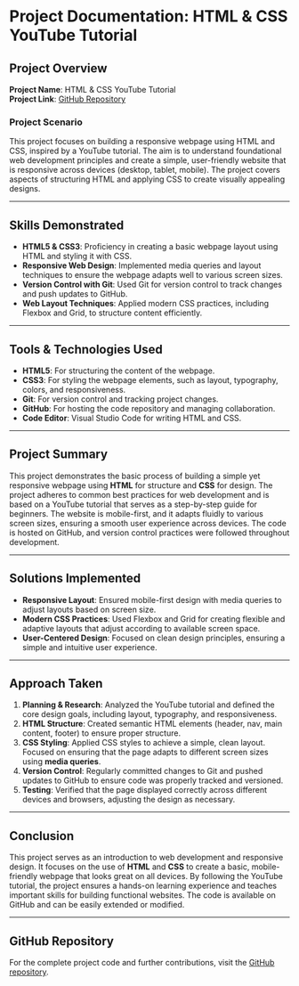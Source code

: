 # Project Documentation: HTML & CSS YouTube Tutorial

## Project Overview
**Project Name**: HTML & CSS YouTube Tutorial  
**Project Link**: [GitHub Repository](https://github.com/Simo186/HTML-CSS---YouTube-Tutorial.git)

### Project Scenario
This project focuses on building a responsive webpage using HTML and CSS, inspired by a YouTube tutorial. The aim is to understand foundational web development principles and create a simple, user-friendly website that is responsive across devices (desktop, tablet, mobile). The project covers aspects of structuring HTML and applying CSS to create visually appealing designs.

---

## Skills Demonstrated
- **HTML5 & CSS3**: Proficiency in creating a basic webpage layout using HTML and styling it with CSS.
- **Responsive Web Design**: Implemented media queries and layout techniques to ensure the webpage adapts well to various screen sizes.
- **Version Control with Git**: Used Git for version control to track changes and push updates to GitHub.
- **Web Layout Techniques**: Applied modern CSS practices, including Flexbox and Grid, to structure content efficiently.

---

## Tools & Technologies Used
- **HTML5**: For structuring the content of the webpage.
- **CSS3**: For styling the webpage elements, such as layout, typography, colors, and responsiveness.
- **Git**: For version control and tracking project changes.
- **GitHub**: For hosting the code repository and managing collaboration.
- **Code Editor**: Visual Studio Code for writing HTML and CSS.

---

## Project Summary
This project demonstrates the basic process of building a simple yet responsive webpage using **HTML** for structure and **CSS** for design. The project adheres to common best practices for web development and is based on a YouTube tutorial that serves as a step-by-step guide for beginners. The website is mobile-first, and it adapts fluidly to various screen sizes, ensuring a smooth user experience across devices. The code is hosted on GitHub, and version control practices were followed throughout development.

---

## Solutions Implemented
- **Responsive Layout**: Ensured mobile-first design with media queries to adjust layouts based on screen size.
- **Modern CSS Practices**: Used Flexbox and Grid for creating flexible and adaptive layouts that adjust according to available screen space.
- **User-Centered Design**: Focused on clean design principles, ensuring a simple and intuitive user experience.

---

## Approach Taken
1. **Planning & Research**: Analyzed the YouTube tutorial and defined the core design goals, including layout, typography, and responsiveness.
2. **HTML Structure**: Created semantic HTML elements (header, nav, main content, footer) to ensure proper structure.
3. **CSS Styling**: Applied CSS styles to achieve a simple, clean layout. Focused on ensuring that the page adapts to different screen sizes using **media queries**.
4. **Version Control**: Regularly committed changes to Git and pushed updates to GitHub to ensure code was properly tracked and versioned.
5. **Testing**: Verified that the page displayed correctly across different devices and browsers, adjusting the design as necessary.

---

## Conclusion
This project serves as an introduction to web development and responsive design. It focuses on the use of **HTML** and **CSS** to create a basic, mobile-friendly webpage that looks great on all devices. By following the YouTube tutorial, the project ensures a hands-on learning experience and teaches important skills for building functional websites. The code is available on GitHub and can be easily extended or modified.

---

## GitHub Repository
For the complete project code and further contributions, visit the [GitHub repository](https://github.com/Simo186/HTML-CSS---YouTube-Tutorial.git).
